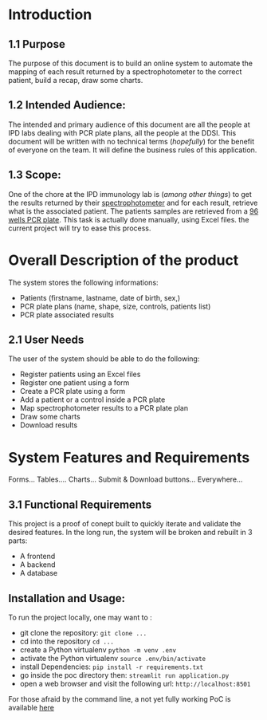 # Introduction

## 1.1 Purpose

The purpose of this document is to build an online system to automate the mapping of each result returned by a spectrophotometer to the correct patient, build a recap, draw some charts.

## 1.2 Intended Audience:

The intended and primary audience of this document are all the people at IPD labs dealing with PCR plate plans, all the people at the DDSI. This document will be written with no technical terms (_hopefully_) for the benefit of everyone on the team. It will define the business rules of this application.

## 1.3 Scope:

One of the chore at the IPD immunology lab is (_among other things_) to get the results returned by their [spectrophotometer](https://www.thermofisher.com/sn/en/home/life-science/lab-equipment/microplate-instruments/plate-readers/models/multiskan-skyhigh.html) and for each result, retrieve what is the associated patient. The patients samples are retrieved from a [96 wells PCR plate](https://www.azenta.com/products/96-well-skirted-pcr-plate). This task is actually done manually, using Excel files. the current project will try to ease this process.

# Overall Description of the product

The system stores the following informations:

- Patients (firstname, lastname, date of birth, sex,)
- PCR plate plans (name, shape, size, controls, patients list)
- PCR plate associated results 

## 2.1 User Needs

The user of the system should be able to do the following: 

- Register patients using an Excel files
- Register one patient using a form
- Create a PCR plate using a form 
- Add a patient or a control inside a PCR plate
- Map spectrophotometer results to a PCR plate plan
- Draw some charts 
- Download results

# System Features and Requirements

Forms... Tables.... Charts... Submit & Download buttons... Everywhere...

## 3.1 Functional Requirements

This project is a proof of conept built to quickly iterate and validate the desired features. In the long run, the system will be broken and rebuilt in 3 parts:

- A frontend
- A backend
- A database 

## Installation and Usage:

To run the project locally, one may want to :

- git clone the repository: `git clone ...`
- cd into the repository `cd ...`
- create a Python virtualenv `python -m venv .env`
- activate the Python virtualenv `source .env/bin/activate`
- install Dependencies: `pip install -r requirements.txt`
- go inside the poc directory then: `streamlit run application.py`
- open a web browser and visit the following url: `http://localhost:8501`

For those afraid by the command line, a not yet fully working PoC is available [here](https://applicationpy-nsk3kpmtdwb9azmg9o7gra.streamlit.app/Process_results)

